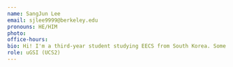 ```yaml
---
name: SangJun Lee
email: sjlee9999@berkeley.edu
pronouns: HE/HIM
photo: 
office-hours: 
bio: Hi! I'm a third-year student studying EECS from South Korea. Some things I love are playing & watching sports (especially soccer & basketball), traveling to new places, and exploring new restaurants around the world.
role: uGSI (UCS2)
---
```

